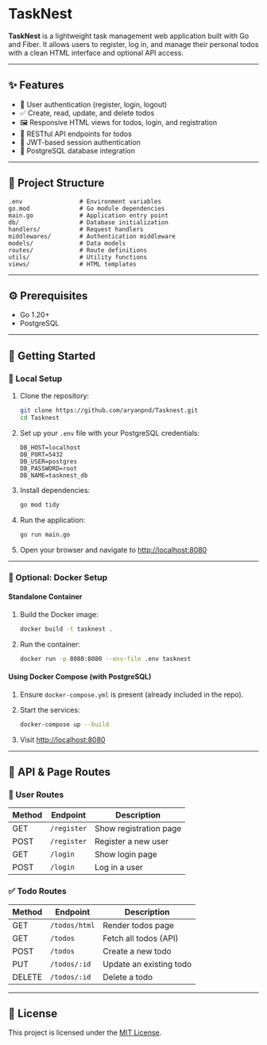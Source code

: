 # TaskNest

**TaskNest** is a lightweight task management web application built with Go and Fiber. It allows users to register, log in, and manage their personal todos with a clean HTML interface and optional API access.

---

## ✨ Features

- 🔐 User authentication (register, login, logout)
- ✅ Create, read, update, and delete todos
- 🖼️ Responsive HTML views for todos, login, and registration
- 🧾 RESTful API endpoints for todos
- 🔑 JWT-based session authentication
- 🐘 PostgreSQL database integration

---

## 📁 Project Structure

```text
.env                # Environment variables  
go.mod              # Go module dependencies  
main.go             # Application entry point  
db/                 # Database initialization  
handlers/           # Request handlers  
middlewares/        # Authentication middleware  
models/             # Data models  
routes/             # Route definitions  
utils/              # Utility functions  
views/              # HTML templates  
```

---

## ⚙️ Prerequisites

- Go 1.20+
- PostgreSQL

---

## 🚀 Getting Started

### 🔧 Local Setup

1. Clone the repository:

   ```bash
   git clone https://github.com/aryanpnd/Tasknest.git
   cd Tasknest
   ```

2. Set up your `.env` file with your PostgreSQL credentials:

   ```env
   DB_HOST=localhost
   DB_PORT=5432
   DB_USER=postgres
   DB_PASSWORD=root
   DB_NAME=tasknest_db
   ```

3. Install dependencies:

   ```bash
   go mod tidy
   ```

4. Run the application:

   ```bash
   go run main.go
   ```

5. Open your browser and navigate to [http://localhost:8080](http://localhost:8080)

---

### 🐳 Optional: Docker Setup

#### Standalone Container

1. Build the Docker image:

   ```bash
   docker build -t tasknest .
   ```

2. Run the container:

   ```bash
   docker run -p 8080:8080 --env-file .env tasknest
   ```

#### Using Docker Compose (with PostgreSQL)

1. Ensure `docker-compose.yml` is present (already included in the repo).

2. Start the services:

   ```bash
   docker-compose up --build
   ```

3. Visit [http://localhost:8080](http://localhost:8080)

---

## 🔗 API & Page Routes

### 👤 User Routes

| Method | Endpoint    | Description             |
|--------|-------------|-------------------------|
| GET    | `/register` | Show registration page  |
| POST   | `/register` | Register a new user     |
| GET    | `/login`    | Show login page         |
| POST   | `/login`    | Log in a user           |

### ✅ Todo Routes

| Method | Endpoint       | Description              |
|--------|----------------|--------------------------|
| GET    | `/todos/html`  | Render todos page        |
| GET    | `/todos`       | Fetch all todos (API)    |
| POST   | `/todos`       | Create a new todo        |
| PUT    | `/todos/:id`   | Update an existing todo  |
| DELETE | `/todos/:id`   | Delete a todo            |

---

## 📄 License

This project is licensed under the [MIT License](LICENSE).